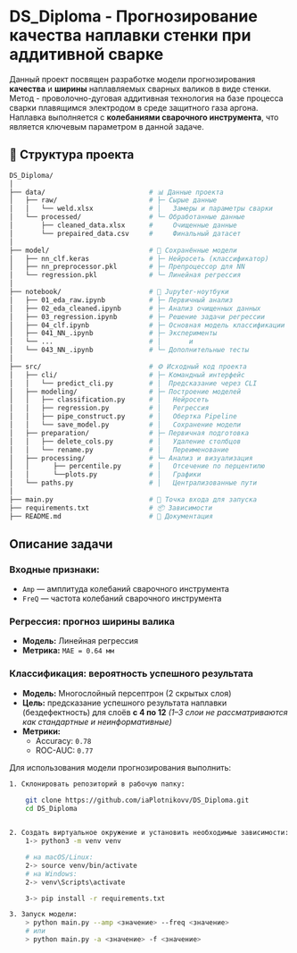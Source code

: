 # DS_Diploma -  Прогнозирование качества наплавки стенки при аддитивной сварке

Данный проект посвящен разработке модели прогнозирования **качества** и **ширины** наплавляемых сварных валиков в виде стенки.
Метод - проволочно-дуговая аддитивная технология на базе процесса сварки плавящимся электродом в среде защитного газа аргона. Наплавка выполняется с **колебаниями сварочного инструмента**, что является ключевым параметром в данной задаче.

## 📂 Структура проекта
```bash
DS_Diploma/
│
├── data/                          # 📊 Данные проекта
│   ├── raw/                       # ├─ Сырые данные
│   │   └── weld.xlsx              # │   Замеры и параметры сварки
│   └── processed/                 # └─ Обработанные данные
│       ├── cleaned_data.xlsx      #     Очищенные данные
│       └── prepaired_data.csv     #     Финальный датасет
│
├── model/                         # 🧠 Сохранённые модели
│   ├── nn_clf.keras               # ├─ Нейросеть (классификатор)
│   ├── nn_preprocessor.pkl        # ├─ Препроцессор для NN
│   └── regression.pkl             # └─ Линейная регрессия
│
├── notebook/                      # 📒 Jupyter-ноутбуки
│   ├── 01_eda_raw.ipynb           # ├─ Первичный анализ
│   ├── 02_eda_cleaned.ipynb       # ├─ Анализ очищенных данных
│   ├── 03_regression.ipynb        # ├─ Решение задачи регрессии
│   ├── 04_clf.ipynb               # ├─ Основная модель классификации
│   ├── 041_NN_.ipynb              # ├─ Эксперименты
│   └── ...                        # │       и
│   └── 043_NN_.ipynb              # └─ Дополнительные тесты
│
├── src/                           # ⚙️ Исходный код проекта
│   ├── cli/                       # ├─ Командный интерфейс
│   │   └── predict_cli.py         # │  Предсказание через CLI
│   ├── modeling/                  # ├─ Построение моделей
│   │   ├── classification.py      # │   Нейросеть
│   │   ├── regression.py          # │   Регрессия
│   │   ├── pipe_construct.py      # │   Обертка Pipeline
│   │   └── save_model.py          # │   Сохранение модели
│   ├── preparation/               # ├─ Первичная подготовка
│   │   ├── delete_cols.py         # │   Удаление столбцов
│   │   └── rename.py              # │   Переименование
│   ├── processing/                # └─ Анализ и визуализация
│   │      ├── percentile.py       # │   Отсечение по перцентилю
│   │      └──plots.py             # │   Графики
│   └── paths.py                   # │   Централизованные пути
│
├── main.py                        # 🚀 Точка входа для запуска
├── requirements.txt               # 📦 Зависимости
├── README.md                      # 📘 Документация
```

## Описание задачи

### Входные признаки:
- `Amp` — амплитуда колебаний сварочного инструмента
- `FreQ` — частота колебаний сварочного инструмента 

### Регрессия: прогноз ширины валика
- **Модель:** Линейная регрессия
- **Метрика:** `MAE = 0.64 мм`

### Классификация: вероятность успешного результата
- **Модель:** Многослойный персептрон (2 скрытых слоя)
- **Цель:** предсказание успешного результата наплавки (бездефектность) для слоёв **с 4 по 12**  *(1–3 слои не рассматриваются как стандартные и неинформативные)*
- **Метрики:**
  - Accuracy: `0.78`
  - ROC-AUC: `0.77`

Для использования модели прогнозирования выполнить:
```bash
1. Склонировать репозиторий в рабочую папку: 

    git clone https://github.com/iaPlotnikovv/DS_Diploma.git
    cd DS_Diploma
    

2. Создать виртуальное окружение и установить необходимые зависимости:
    1-> python3 -m venv venv

    # на macOS/Linux:
    2-> source venv/bin/activate  
    # на Windows:
    2-> venv\Scripts\activate   

    3-> pip install -r requirements.txt

3. Запуск модели: 
    > python main.py --amp <значение> --freq <значение>
    # или
    > python main.py -a <значение> -f <значение>
```